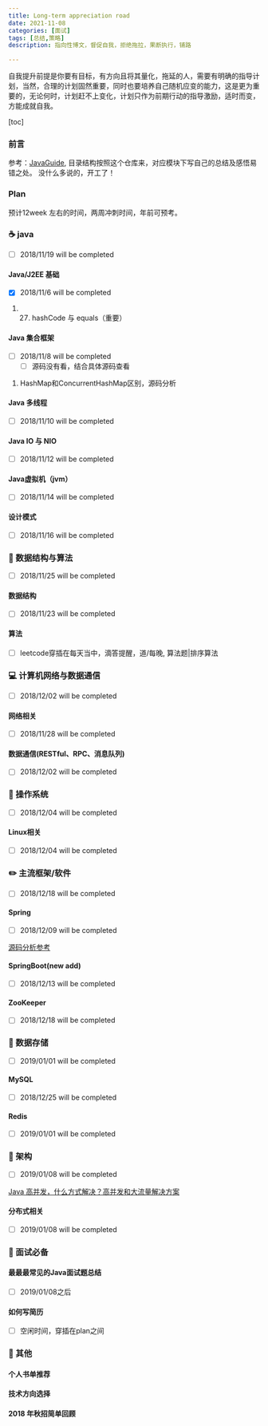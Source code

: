 ```yaml
---
title: Long-term appreciation road
date: 2021-11-08
categories: [面试]
tags: [总结,策略]
description: 指向性博文，督促自我，拒绝拖拉，果断执行，铺路

---
```


自我提升前提是你要有目标，有方向且将其量化，拖延的人，需要有明确的指导计划，当然，合理的计划固然重要，同时也要培养自己随机应变的能力，这是更为重要的，无论何时，计划赶不上变化，计划只作为前期行动的指导激励，适时而变，方能成就自我。

<!--more-->

[toc]

### 前言

参考：[JavaGuide][1], 目录结构按照这个仓库来，对应模块下写自己的总结及感悟易错之处。
没什么多说的，开工了！

### Plan

预计12week 左右的时间，两周冲刺时间，年前可预考。

### :coffee: java

- [ ] 2018/11/19 will be completed

#### Java/J2EE 基础

- [x] 2018/11/6 will be completed

1. 27. hashCode 与 equals（重要）

#### Java 集合框架

- [ ] 2018/11/8 will be completed
  - [ ] 源码没有看，结合具体源码查看

1. HashMap和ConcurrentHashMap区别，源码分析

#### Java 多线程

- [ ] 2018/11/10 will be completed

#### Java IO 与 NIO

- [ ] 2018/11/12 will be completed

#### Java虚拟机（jvm）

- [ ] 2018/11/14 will be completed

#### 设计模式

- [ ] 2018/11/16 will be completed

### :open_file_folder: 数据结构与算法

- [ ] 2018/11/25 will be completed

#### 数据结构

- [ ] 2018/11/23 will be completed

#### 算法

- [ ] leetcode穿插在每天当中，滴答提醒，道/每晚, 算法题|排序算法

### :computer: 计算机网络与数据通信

- [ ] 2018/12/02 will be completed

#### 网络相关

- [ ] 2018/11/28 will be completed

#### 数据通信(RESTful、RPC、消息队列)

- [ ] 2018/12/02 will be completed

### :iphone: 操作系统

- [ ] 2018/12/04 will be completed

#### Linux相关

- [ ] 2018/12/04 will be completed

### :pencil2: 主流框架/软件

- [ ] 2018/12/18 will be completed

#### Spring

- [ ] 2018/12/09 will be completed

[源码分析参考][2]

#### SpringBoot(new add)

- [ ] 2018/12/13 will be completed

#### ZooKeeper

- [ ] 2018/12/18 will be completed

### :floppy_disk: 数据存储

- [ ] 2019/01/01 will be completed

#### MySQL

- [ ] 2018/12/25 will be completed

#### Redis

- [ ] 2019/01/01 will be completed

### :punch: 架构

- [ ] 2019/01/08 will be completed

[Java 高并发，什么方式解决？高并发和大流量解决方案][3]

#### 分布式相关

- [ ] 2019/01/08 will be completed

### :musical_note: 面试必备

#### 最最最常见的Java面试题总结

- [ ] 2019/01/08之后

#### 如何写简历

- [ ] 空闲时间，穿插在plan之间

### :art: 其他

#### 个人书单推荐

#### 技术方向选择

#### 2018 年秋招简单回顾

[1]: https://github.com/Snailclimb/JavaGuide
[2]: https://juejin.im/post/5ada8a5cf265da0b9347df8c
[3]: https://gitbook.cn/books/5b625e94daf78a4dc2deacce/index.html